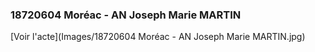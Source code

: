 ### 18720604 Moréac - AN Joseph Marie MARTIN

[Voir l'acte](Images/18720604 Moréac - AN Joseph Marie MARTIN.jpg)

